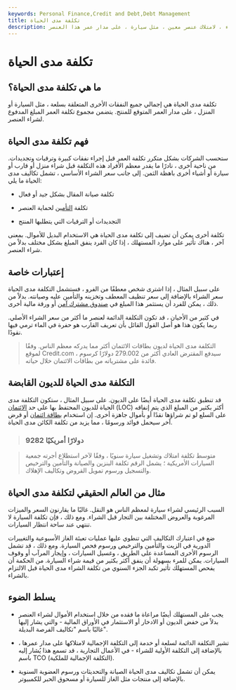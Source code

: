 ```yaml
---
keywords: Personal Finance,Credit and Debt,Debt Management
title: تكلفة مدى الحياة
description: التكلفة الدائمة هي مجموع كل التكاليف ، بما في ذلك سعر الشراء ، لامتلاك عنصر معين ، مثل سيارة ، على مدار عمر هذا العنصر.
---
```


# تكلفة مدى الحياة
## ما هي تكلفة مدى الحياة؟

تكلفة مدى الحياة هي إجمالي جميع النفقات الأخرى المتعلقة بسلعة ، مثل السيارة أو المنزل ، على مدار العمر المتوقع للمنتج. يتضمن مجموع تكلفة العمر المبلغ المدفوع لشراء العنصر.

## فهم تكلفة مدى الحياة

ستحسب الشركات بشكل متكرر تكلفة العمر قبل إجراء نفقات كبيرة وترقيات وتجديدات. من ناحية أخرى ، نادرًا ما يقدر معظم الأفراد هذه التكلفة قبل شراء منزل أو قارب أو سيارة أو أشياء أخرى باهظة الثمن. إلى جانب سعر الشراء الأساسي ، تشمل تكاليف مدى الحياة ما يلي:

- تكلفة صيانة المقال بشكل جيد أو فعال

- تكلفة [التأمين](/insurance) لحماية العنصر

- التجديدات أو الترقيات التي يتطلبها المنتج

تكلفة أخرى يمكن أن تضيف إلى تكلفة مدى الحياة هي الاستخدام البديل للأموال. بمعنى آخر ، هناك تأثير على موارد المستهلك ، إذا كان الفرد ينفق المبلغ بشكل مختلف بدلاً من شراء العنصر.

## إعتبارات خاصة

على سبيل المثال ، إذا اشترى شخص معطفًا من الفرو ، فستشمل التكلفة مدى الحياة سعر الشراء بالإضافة إلى سعر تنظيف المعطف وتخزينه والتأمين عليه وصيانته. بدلاً من ذلك ، يمكن للفرد أن يستثمر هذا المبلغ في [صندوق مشترك آمن](/mutualfund) أو ورقة مالية أخرى.

في كثير من الأحيان ، قد تكون التكلفة الدائمة لعنصر ما أكثر من سعر الشراء الأصلي. ربما يكون هذا هو أصل القول القائل بأن تعريف القارب هو حفرة في الماء ترمي فيها نقودًا.

> التكلفة مدى الحياة لديون بطاقات الائتمان أكثر مما يدركه معظم الناس. وفقًا لموقع Credit.com ، سيدفع المقترض العادي أكثر من 279.002 دولارًا كرسوم فائدة على مشترياته من بطاقات الائتمان خلال حياته.

>

## التكلفة مدى الحياة للديون القابضة

قد تنطبق تكلفة مدى الحياة أيضًا على الديون. على سبيل المثال ، ستكون التكلفة مدى الحياة للديون المحتفظ بها على حد [الائتمان](/lineofcredit) (LOC) أكثر بكثير من المبلغ الذي يتم إنفاقه على السلع لو تم شراؤها نقدًا أو بأموال جاهزة أخرى. إن استخدام [بطاقة ائتمان](/creditcard) أو قرض آخر سيحمل فوائد ورسومًا ، مما يزيد من تكلفة الكائن مدى الحياة.

> ### 9282 دولارًا أمريكيًا

> متوسط تكلفة امتلاك وتشغيل سيارة سنويًا ، وفقًا لآخر استطلاع أجرته جمعية السيارات الأمريكية ؛ يشمل الرقم تكلفة البنزين والصيانة والتأمين والترخيص والتسجيل ورسوم تمويل القروض وتكاليف الإهلاك.

>

## مثال من العالم الحقيقي لتكلفة مدى الحياة

السبب الرئيسي لشراء سيارة لمعظم الناس هو النقل. غالبًا ما يقارنون السعر والميزات المرغوبة والعروض المختلفة بين التجار قبل الشراء. ومع ذلك ، فإن تكلفة السيارة لا تنتهي عند ساحة انتظار السيارات.

ضع في اعتبارك التكاليف التي تنطوي عليها عمليات تعبئة الغاز الأسبوعية والتغييرات الدورية في الزيت والتأمين والترخيص ورسوم فحص السيارة. ومع ذلك ، قد تشمل الرسوم الأخرى المساعدة على الطريق ، وغسيل السيارات ، وإيجار المرآب أو وقوف السيارات. يمكن للمرء بسهولة أن ينفق أكثر بكثير من قيمة شراء السيارة. من الحكمة أن يفحص المستهلك تأثير تكبد الجزء السنوي من تكلفة الشراء مدى الحياة قبل الالتزام بالشراء.

## يسلط الضوء

- يجب على المستهلك أيضًا مراعاة ما فقده من خلال استخدام الأموال لشراء العنصر بدلاً من خفض الديون أو الادخار أو الاستثمار في الأوراق المالية - والتي يشار إليها غالبًا باسم "تكاليف الفرصة البديلة".

- تشير التكلفة الدائمة لسلعة أو خدمة إلى التكلفة الإجمالية لامتلاكها على مدار عمرها ، بالإضافة إلى التكلفة الأولية للشراء - في الأعمال التجارية ، قد تسمع هذا يُشار إليه باسم TCO (التكلفة الإجمالية للملكية).

- يمكن أن تشمل تكاليف مدى الحياة الصيانة والتحديثات ورسوم العضوية السنوية بالإضافة إلى منتجات مثل الغاز للسيارة أو مسحوق الحبر للكمبيوتر.

